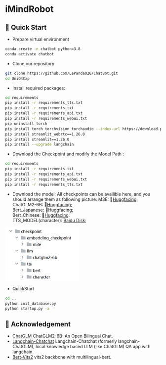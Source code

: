 # iMindRobot
## 🔧 Quick Start
* Prepare virtual environment
```bash
conda create -n chatbot python=3.8
conda activate chatbot
```

* Clone our repository
```bash
git clone https://github.com/LePanda026/ChatBot.git
cd UniQ4Cap
```

* Install required packages:
```bash
cd requirements
pip install -r requirements_tts.txt
pip install -r requirements.txt
pip install -r requirements_api.txt
pip install -r requirements_webui.txt
pip uninstall torch
pip install torch torchvision torchaudio --index-url https://download.pytorch.org/whl/cu118
pip install streamlit_webrtc==1.26.0
pip install streamlit==1.26.0
pip install --upgrade langchain
```

* Download the Checkpoint and modify the Model Path :
```bash
cd requirements  
pip install -r requirements.txt
pip install -r requirements_api.txt
pip install -r requirements_webui.txt
pip install -r requirements_tts.txt

```

* Download the model:
All checkpoints can be availible here, and you should arrange them as following picture:
M3E: 🤗[Huggfacing](https://huggingface.co/moka-ai/m3e-base);  
ChatGLM2-6B: 🤗[Huggfacing](https://huggingface.co/THUDM/chatglm2-6b);  
Bert_Japanese: 🤗[Huggfacing](https://huggingface.co/tohoku-nlp/bert-base-japanese-v3);  
Bert_Chinese: 🤗[Huggfacing](https://huggingface.co/hfl/chinese-roberta-wwm-ext-large);  
TTS_MODEL(character): [Baidu Disk](https://pan.baidu.com/s/1-JsqKEBr2nl7VkhWFcOQgQ?pwd=void);  


<img src="https://github.com/LePanda026/iMindRobot/blob/main/checkpoint.png" />  

* QuickStart
```bash
cd ..
python init_database.py
python startup.py -a
```


## 💖 Acknowledgement
* [ChatGLM](https://github.com/thudm/chatglm2-6b) ChatGLM2-6B: An Open Bilingual Chat.
* [Langchain-Chatchat](https://github.com/chatchat-space/Langchain-Chatchat) Langchain-Chatchat (formerly langchain-ChatGLM), local knowledge based LLM (like ChatGLM) QA app with langchain.
* [Bert-Vits2](https://github.com/fishaudio/Bert-VITS2) vits2 backbone with multilingual-bert.
